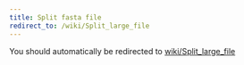 ```yaml
---
title: Split fasta file
redirect_to: /wiki/Split_large_file
---
```


You should automatically be redirected to [wiki/Split_large_file](Split_large_file)
